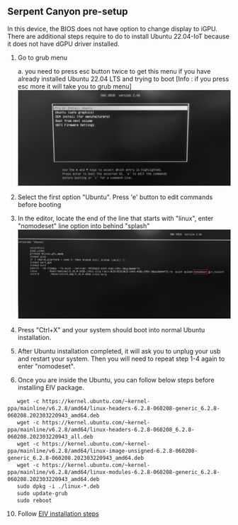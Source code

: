 ## Serpent Canyon pre-setup
In this device, the BIOS does not have option to change display to iGPU. There are additional steps require to do to install Ubuntu 22.04-IoT because it does not have dGPU driver installed.

1. Go to grub menu
   
   a. you need to press esc button twice to get this menu if you have already installed Ubuntu 22.04 LTS and trying to boot  [Info : if you press esc more it will take you to grub menu]
    ![grub menu](/images/Grub_Menu_1.jpg)
3. Select the first option "Ubuntu". Press 'e' button to edit commands before booting
4. In the editor, locate the end of the line that starts with "linux", enter "nomodeset" line option into behind "splash"
    ![grub menu](/images/Grub_Menu_2.jpg)
5. Press "Ctrl+X" and your system should boot into normal Ubuntu installation.
6. After Ubuntu installation completed, it will ask you to unplug your usb and restart your system. Then you will need to repeat step 1-4 again to enter "nomodeset".
7. Once you are inside the Ubuntu, you can follow below steps before installing EIV package.
```
   wget -c https://kernel.ubuntu.com/~kernel-ppa/mainline/v6.2.8/amd64/linux-headers-6.2.8-060208-generic_6.2.8-060208.202303220943_amd64.deb
   wget -c https://kernel.ubuntu.com/~kernel-ppa/mainline/v6.2.8/amd64/linux-headers-6.2.8-060208_6.2.8-060208.202303220943_all.deb
   wget -c https://kernel.ubuntu.com/~kernel-ppa/mainline/v6.2.8/amd64/linux-image-unsigned-6.2.8-060208-generic_6.2.8-060208.202303220943_amd64.deb
   wget -c https://kernel.ubuntu.com/~kernel-ppa/mainline/v6.2.8/amd64/linux-modules-6.2.8-060208-generic_6.2.8-060208.202303220943_amd64.deb
   sudo dpkg -i ./linux-*.deb
   sudo update-grub
   sudo reboot
```
10. Follow [EIV installation steps](https://github.com/intel-innersource/applications.services.esh.eiv/tree/2023.0-github#eiv-installation)
